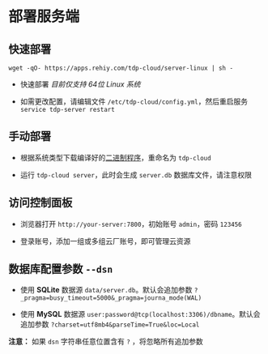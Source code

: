 # 部署服务端

## 快速部署

```shell
wget -qO- https://apps.rehiy.com/tdp-cloud/server-linux | sh -
```

- 快速部署 *目前仅支持 64位 Linux 系统*

- 如需更改配置，请编辑文件 `/etc/tdp-cloud/config.yml`，然后重启服务 `service tdp-server restart`

## 手动部署

- 根据系统类型下载编译好的[二进制程序](https://github.com/tdp-resource/tdp-cloud/releases)，重命名为 `tdp-cloud`

- 运行 `tdp-cloud server`，此时会生成 `server.db` 数据库文件，请注意权限

## 访问控制面板

- 浏览器打开 `http://your-server:7800`，初始账号 `admin`，密码 `123456`

- 登录账号，添加一组或多组云厂账号，即可管理云资源

## 数据库配置参数 `--dsn`

- 使用 **SQLite** 数据源 `data/server.db`。默认会追加参数 `?_pragma=busy_timeout=5000&_pragma=journa_mode(WAL)`

- 使用 **MySQL**  数据源 `user:password@tcp(localhost:3306)/dbname`。默认会追加参数 `?charset=utf8mb4&parseTime=True&loc=Local`

**注意：** 如果 `dsn` 字符串任意位置含有 `?` ，将忽略所有追加参数

